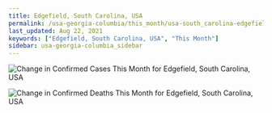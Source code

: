 ```yaml
---
title: Edgefield, South Carolina, USA
permalink: /usa-georgia-columbia/this_month/usa-south_carolina-edgefield-30_days.html
last_updated: Aug 22, 2021
keywords: ["Edgefield, South Carolina, USA", "This Month"]
sidebar: usa-georgia-columbia_sidebar
---
```


![Change in Confirmed Cases This Month for Edgefield, South Carolina, USA](/covid_tracker/images/graphs/usa-south_carolina-edgefield-delta_confirmed-30_days_graph.png)

![Change in Confirmed Deaths This Month for Edgefield, South Carolina, USA](/covid_tracker/images/graphs/usa-south_carolina-edgefield-delta_deaths-30_days_graph.png)
